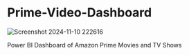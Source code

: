 # Prime-Video-Dashboard
![Screenshot 2024-11-10 222616](https://github.com/user-attachments/assets/7e11f406-c212-42b3-afb2-7ad5b2e595d7)

Power BI Dashboard of Amazon Prime Movies and TV Shows
